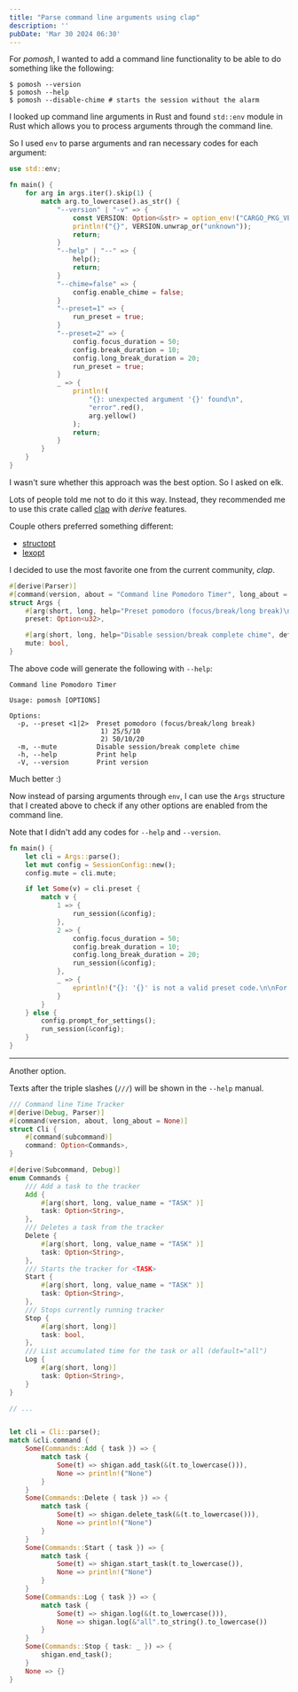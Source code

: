```yaml
---
title: "Parse command line arguments using clap"
description: ''
pubDate: 'Mar 30 2024 06:30'
---
```


For _pomosh_, I wanted to add a command line functionality to be able to do something like the following:

```shell
$ pomosh --version
$ pomosh --help
$ pomosh --disable-chime # starts the session without the alarm
```

I looked up command line arguments in Rust and found `std::env` module in Rust which allows you to process arguments through the command line.

So I used `env` to parse arguments and ran necessary codes for each argument:
```rust
use std::env;

fn main() {
    for arg in args.iter().skip(1) {
        match arg.to_lowercase().as_str() {
            "--version" | "-v" => {
                const VERSION: Option<&str> = option_env!("CARGO_PKG_VERSION");
                println!("{}", VERSION.unwrap_or("unknown"));
                return;
            }
            "--help" | "--" => {
                help();
                return;
            }
            "--chime=false" => {
                config.enable_chime = false;
            }
            "--preset=1" => {
                run_preset = true;
            }
            "--preset=2" => {
                config.focus_duration = 50;
                config.break_duration = 10;
                config.long_break_duration = 20;
                run_preset = true;
            }
            _ => {
                println!(
                    "{}: unexpected argument '{}' found\n",
                    "error".red(),
                    arg.yellow()
                );
                return;
            }
        }
    }
}
```

I wasn't sure whether this approach was the best option. So I asked on elk.

Lots of people told me not to do it this way. Instead, they recommended me to use this crate called [clap](https://docs.rs/clap/latest/clap/index.html) with _derive_ features.

Couple others preferred something different:
- [structopt](https://crates.io/crates/structopt)
- [lexopt](https://docs.rs/lexopt/latest/lexopt/)

I decided to use the most favorite one from the current community, _clap_.

```rust
#[derive(Parser)]
#[command(version, about = "Command line Pomodoro Timer", long_about = None)]
struct Args {
    #[arg(short, long, help="Preset pomodoro (focus/break/long break)\n 1) 25/5/10\n 2) 50/10/20", value_name = "1|2" )]
    preset: Option<u32>,

    #[arg(short, long, help="Disable session/break complete chime", default_value_t = false)]
    mute: bool,
}
```

The above code will generate the following with `--help`:

```textfile
Command line Pomodoro Timer

Usage: pomosh [OPTIONS]

Options:
  -p, --preset <1|2>  Preset pomodoro (focus/break/long break)
                       1) 25/5/10
                       2) 50/10/20
  -m, --mute          Disable session/break complete chime
  -h, --help          Print help
  -V, --version       Print version
```

Much better :)

Now instead of parsing arguments through `env`, I can use the `Args` structure that I created above to check if any other options are enabled from the command line.

Note that I didn't add any codes for `--help` and `--version`.

```rust
fn main() {
    let cli = Args::parse();
    let mut config = SessionConfig::new();
    config.mute = cli.mute;

    if let Some(v) = cli.preset {
        match v {
            1 => {
                run_session(&config);
            },
            2 => {
                config.focus_duration = 50;
                config.break_duration = 10;
                config.long_break_duration = 20;
                run_session(&config);
            },
            _ => {
                eprintln!("{}: '{}' is not a valid preset code.\n\nFor more information, try 'pomosh --help'", "error".red(), v);
            }
        }
    } else {
        config.prompt_for_settings();
        run_session(&config);
    }
}

```

---

Another option.

Texts after the triple slashes (`///`) will be shown in the `--help` manual.

```rust
/// Command line Time Tracker
#[derive(Debug, Parser)]
#[command(version, about, long_about = None)]
struct Cli {
    #[command(subcommand)]
    command: Option<Commands>,
}

#[derive(Subcommand, Debug)]
enum Commands {
    /// Add a task to the tracker
    Add {
        #[arg(short, long, value_name = "TASK" )]
        task: Option<String>,
    },
    /// Deletes a task from the tracker
    Delete {
        #[arg(short, long, value_name = "TASK" )]
        task: Option<String>,
    },
    /// Starts the tracker for <TASK>
    Start {
        #[arg(short, long, value_name = "TASK" )]
        task: Option<String>,
    },
    /// Stops currently running tracker
    Stop {
        #[arg(short, long)]
        task: bool,
    },
    /// List accumulated time for the task or all (default="all")
    Log {
        #[arg(short, long)]
        task: Option<String>,
    }
}

// ...


let cli = Cli::parse();
match &cli.command {
    Some(Commands::Add { task }) => {
        match task {
            Some(t) => shigan.add_task(&(t.to_lowercase())),
            None => println!("None")
        }
    }
    Some(Commands::Delete { task }) => {
        match task {
            Some(t) => shigan.delete_task(&(t.to_lowercase())),
            None => println!("None")
        }
    }
    Some(Commands::Start { task }) => {
        match task {
            Some(t) => shigan.start_task(t.to_lowercase()),
            None => println!("None")
        }
    }
    Some(Commands::Log { task }) => {
        match task {
            Some(t) => shigan.log(&(t.to_lowercase())),
            None => shigan.log(&"all".to_string().to_lowercase())
        }
    }
    Some(Commands::Stop { task: _ }) => {
        shigan.end_task();
    }
    None => {}
}
```
